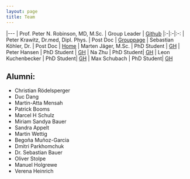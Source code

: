 ```yaml
---
layout: page
title: Team
---
```



|---
| Prof. Peter N. Robinson, MD, M.Sc. | Group Leader | [Github](https://github.com/pnrobinson)
|:-|:-|:-:
| Peter Krawitz, Dr.med, Dipl. Phys.  | Post Doc | [Grouppage](http://krawitz.charite.de/)
| Sebastian Köhler, Dr. | Post Doc | [Home](http://drseb.github.io/)
| Marten Jäger, M.Sc. | PhD Student | [GH](https://github.com/martenj)
| Peter Hansen | PhD Student | [GH](https://github.com/hansenp)
| Na Zhu | PhD Student| [GH](https://github.com/martenj)
| Leon Kuchenbecker | PhD Student| [GH](https://github.com/lkuchenb)
| Max Schubach | PhD Student| [GH](https://github.com/visze)


## Alumni:

 - Christian Rödelsperger
 - Duc Dang
 - Martin-Atta Mensah 
 - Patrick Booms
 - Marcel H Schulz
 - Miriam Sandya Bauer
 - Sandra Appelt 
 - Martin Wettig 
 - Begoña Muñoz-Garcia
 - Dmitri Parkhomchuk
 - Dr. Sebastian Bauer 
 - Oliver Stolpe
 - Manuel Holgrewe
 - Verena Heinrich